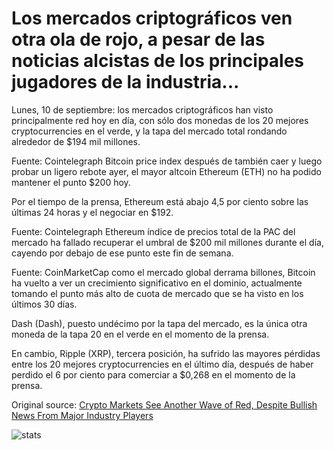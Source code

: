 # Los mercados criptográficos ven otra ola de rojo, a pesar de las noticias alcistas de los principales jugadores de la industria...

Lunes, 10 de septiembre: los mercados criptográficos han visto principalmente red hoy en día, con sólo dos monedas de los 20 mejores cryptocurrencies en el verde, y la tapa del mercado total rondando alrededor de $194 mil millones.

Fuente: Cointelegraph Bitcoin price index después de también caer y luego probar un ligero rebote ayer, el mayor altcoin Ethereum (ETH) no ha podido mantener el punto $200 hoy.

Por el tiempo de la prensa, Ethereum está abajo 4,5 por ciento sobre las últimas 24 horas y el negociar en $192.

Fuente: Cointelegraph Ethereum índice de precios total de la PAC del mercado ha fallado recuperar el umbral de $200 mil millones durante el día, cayendo por debajo de ese punto este fin de semana.

Fuente: CoinMarketCap como el mercado global derrama billones, Bitcoin ha vuelto a ver un crecimiento significativo en el dominio, actualmente tomando el punto más alto de cuota de mercado que se ha visto en los últimos 30 días.

Dash (Dash), puesto undécimo por la tapa del mercado, es la única otra moneda de la tapa 20 en el verde en el momento de la prensa.

En cambio, Ripple (XRP), tercera posición, ha sufrido las mayores pérdidas entre los 20 mejores cryptocurrencies en el último día, después de haber perdido el 6 por ciento para comerciar a $0,268 en el momento de la prensa.

Original source: [Crypto Markets See Another Wave of Red, Despite Bullish News From Major Industry Players](https://cointelegraph.com/news/crypto-markets-see-another-wave-of-red-despite-bullish-news-from-major-industry-players)

![stats](https://c.statcounter.com/11760860/0/a89fa40b/1/ "stats")